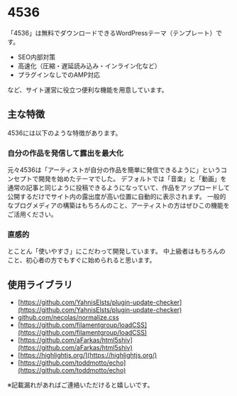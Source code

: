 # 4536

「4536」は無料でダウンロードできるWordPressテーマ（テンプレート）です。

- SEO内部対策
- 高速化（圧縮・遅延読み込み・インライン化など）
- プラグインなしでのAMP対応

など、サイト運営に役立つ便利な機能を用意しています。

## 主な特徴

4536には以下のような特徴があります。

### 自分の作品を発信して露出を最大化

元々4536は「アーティストが自分の作品を簡単に発信できるように」というコンセプトで開発を始めたテーマでした。
デフォルトでは「音楽」と「動画」を通常の記事と同じように投稿できるようになっていて、作品をアップロードして公開するだけでサイト内の露出度が高い位置に自動的に表示されます。
一般的なブログメディアの構築はもちろんのこと、アーティストの方はぜひこの機能をご活用ください。

### 直感的

とことん「使いやすさ」にこだわって開発しています。
中上級者はもちろんのこと、初心者の方でもすぐに始められると思います。

## 使用ライブラリ

- [https://github.com/YahnisElsts/plugin-update-checker](https://github.com/YahnisElsts/plugin-update-checker)
- [github.com/necolas/normalize.css](github.com/necolas/normalize.css)
- [https://github.com/filamentgroup/loadCSS](https://github.com/filamentgroup/loadCSS)
- [https://github.com/aFarkas/html5shiv](https://github.com/aFarkas/html5shiv)
- [https://highlightjs.org/](https://highlightjs.org/)
- [https://github.com/toddmotto/echo](https://github.com/toddmotto/echo)

※記載漏れがあればご連絡いただけると嬉しいです。